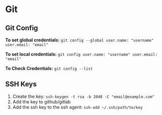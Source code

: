 # Git

## Git Config
**To set global credentials:**
`git config --global user.name: "username" user.email: "email"`

**To set local credentials:**
`git config user.name: "username" user.email: "email"`

**To Check Credentials:**
`git config --list`

## SSH Keys
1. Create the key: `ssh-keygen -t rsa -b 2048 -C "email@example.com"`
1. Add the key to github/gitlab
1. Add the ssh key to the ssh agent: `ssh-add ~/.ssh/path/to/key`

